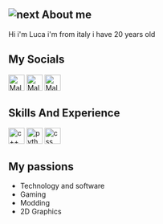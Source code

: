 ![next](https://i.imgur.com/XqKJBtJ.png)
About me
---
Hi i'm Luca i'm from italy i have 20 years old

My Socials
---
<a href="https://myanimelist.net/profile/NextWorks"><img alt="Mal" title="Mal" height="32" width="32" src="https://i.imgur.com/RrPfeKc.png"></a>
<a href="https://www.behance.net/Next_Work"><img alt="Mal" title="Mal" height="32" width="32" src="https://cdn.freebiesupply.com/logos/large/2x/behance-1-logo-png-transparent.png"></a>
<a href="https://t.me/NextWorksGFX"><img alt="Mal" title="Mal" height="32" width="32" src="https://upload.wikimedia.org/wikipedia/commons/thumb/8/82/Telegram_logo.svg/600px-Telegram_logo.svg.png"></a>

Skills And Experience
---
<a><img alt="c++" title="c++" height="32" width="32" src="https://devicon.dev/devicon.git/icons/cplusplus/cplusplus-original.svg">
<img alt="python" title="python" height="32" width="32" src="https://devicon.dev/devicon.git/icons/python/python-original.svg">
<img alt="css" title="css" height="32" width="32" src="https://devicon.dev/devicon.git/icons/css3/css3-original.svg"></a>



My passions
---
* Technology and software
* Gaming
* Modding
* 2D Graphics

<br />
<a href="https://aralroca.us8.list-manage.com/subscribe/post?u=29d99171aa3f671bde658475a&id=9f1a0b31e3">
  <table align="right">
      <tr>
          
